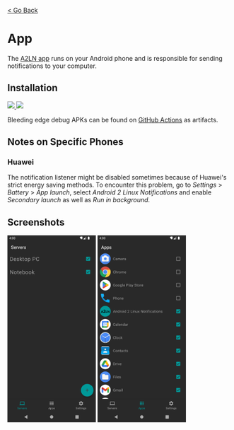 [< Go Back](index.md)

# App
The [A2LN app](https://github.com/patri9ck/a2ln-app) runs on your Android phone and is responsible for sending notifications to your computer.

## Installation
<p float="left">
  <a href="https://f-droid.org/packages/dev.patri9ck.a2ln/">
    <img src="https://fdroid.gitlab.io/artwork/badge/get-it-on.png" width="200">
  </a>
  <a href="https://play.google.com/store/apps/details?id=dev.patri9ck.a2ln">
    <img src="https://play.google.com/intl/en_us/badges/images/generic/en-play-badge.png" width="200">
  </a>
</p>

Bleeding edge debug APKs can be found on [GitHub Actions](https://github.com/patri9ck/a2ln-app/actions) as artifacts.

## Notes on Specific Phones
### Huawei
The notification listener might be disabled sometimes because of Huawei's strict energy saving methods. To encounter this problem, go to _Settings_ > _Battery_ > _App launch_, select *Android 2 Linux Notifications* and enable _Secondary launch_ as well as _Run in background_.

## Screenshots
<p float="left">
  <img src="https://raw.githubusercontent.com/patri9ck/a2ln-app/main/fastlane/metadata/android/en-US/images/phoneScreenshots/servers.png" width="200"/>
  <img src="https://raw.githubusercontent.com/patri9ck/a2ln-app/main/fastlane/metadata/android/en-US/images/phoneScreenshots/apps.png" width="200"/>
</p>
